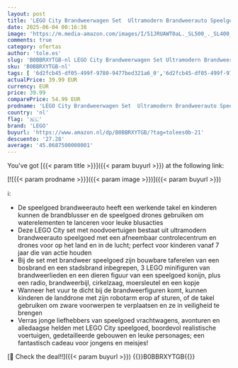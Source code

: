 ```yaml
---
layout: post
title: 'LEGO City Brandweerwagen Set  Ultramodern Brandweerauto Speelgoed met 2 Drones en Brandweer Figuren voor Jongens en Meisjes  Noodvoertuigen Set  Cadeau voor Kinderen 60374'
date: 2025-06-04 00:16:38
image: 'https://m.media-amazon.com/images/I/51JRUAWT0aL._SL500_._SL400_.jpg'
comments: true
category: ofertas
author: 'tole.es'
slug: 'B0BBRXYTGB-nl LEGO City Brandweerwagen Set Ultramodern Brandweerauto...'
sku: 'B0BBRXYTGB-nl'
tags: [ '6d2fcb45-df05-499f-9780-9477bed321a6_0','6d2fcb45-df05-499f-9780-9477bed321a6_501','Arborist Merchandising Root','Educatief speelgoed','Montessori','Self Service','Special Features Stores','Speelgoed & spellen','Speelgoedvoertuigen','Speeltrucks voor kinderen','lego','🇳🇱', ]
actualPrice: 39.99 EUR
currency: EUR
price: 39.99
comparePrice: 54.99 EUR
prodname: 'LEGO City Brandweerwagen Set  Ultramodern Brandweerauto Speelgoed met 2 Drones en Brandweer Figuren voor Jongens en Meisjes  Noodvoertuigen Set  Cadeau voor Kinderen 60374'
country: 'nl'
flag: '🇳🇱'
brand: 'LEGO'
buyurl: 'https://www.amazon.nl/dp/B0BBRXYTGB/?tag=tolees0b-21'
descuento: '27.28'
average: '45.0687500000001'
---
```


You've got [{{< param title >}}]({{< param buyurl >}}) at the following link:

[![{{< param prodname >}}]({{< param image >}})]({{< param buyurl >}})

ℹ️:

- De speelgoed brandweerauto heeft een werkende takel en kinderen kunnen de brandblusser en de speelgoed drones gebruiken om waterelementen te lanceren voor leuke blusacties
- Deze LEGO City set met noodvoertuigen bestaat uit ultramodern brandweerauto speelgoed met een afneembaar controlecentrum en drones voor op het land en in de lucht; perfect voor kinderen vanaf 7 jaar die van actie houden
- Bij de set met brandweer speelgoed zijn bouwbare taferelen van een bosbrand en een stadsbrand inbegrepen, 3 LEGO minifiguren van brandweerlieden en een dieren figuur van een speelgoed konijn, plus een radio, brandweerbijl, cirkelzaag, moersleutel en een kopje
- Wanneer het vuur te dicht bij de brandweerfiguren komt, kunnen kinderen de landdrone met zijn robotarm erop af sturen, of de takel gebruiken om zware voorwerpen te verplaatsen en ze in veiligheid te brengen
- Verras jonge liefhebbers van speelgoed vrachtwagens, avonturen en alledaagse helden met LEGO City speelgoed, boordevol realistische voertuigen, gedetailleerde gebouwen en leuke personages; een fantastisch cadeau voor jongens en meisjes!

[🛒 Check the deal!!]({{< param buyurl >}})
{{<world>}}B0BBRXYTGB{{</world>}}
